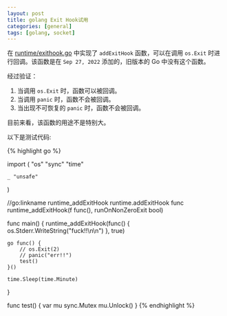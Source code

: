 ```yaml
---
layout: post
title: golang Exit Hook试用
categories: [general]
tags: [golang, socket]
---
```


在 [runtime/exithook.go](https://github.com/golang/go/blob/master/src/runtime/exithook.go)  中实现了 `addExitHook` 函数，可以在调用 `os.Exit` 时进行回调。该函数是在 `Sep 27, 2022` 添加的，旧版本的 Go 中没有这个函数。

经过验证：

1. 当调用 `os.Exit` 时，函数可以被回调。
1. 当调用 `panic` 时，函数不会被回调。
1. 当出现不可恢复的 `panic` 时，函数不会被回调。

目前来看，该函数的用途不是特别大。

以下是测试代码:

{% highlight go %}

import (
	"os"
	"sync"
	"time"

	_ "unsafe"
)

//go:linkname runtime_addExitHook runtime.addExitHook
func runtime_addExitHook(f func(), runOnNonZeroExit bool)

func main() {
	runtime_addExitHook(func() {
		os.Stderr.WriteString("fuck!!\n\n")
	}, true)

	go func() {
		// os.Exit(2)
		// panic("err!!")
		test()
	}()

	time.Sleep(time.Minute)
}

func test() {
	var mu sync.Mutex
	mu.Unlock()
}
{% endhighlight %}
